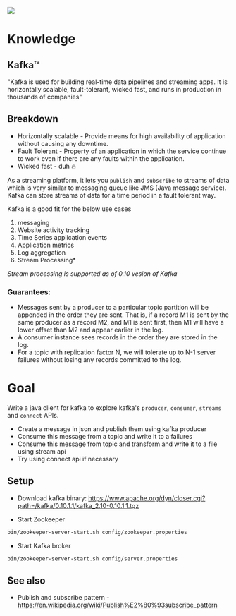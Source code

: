 ![](https://rawgit.com/appu3239/java-kafka/master/spring-kafka-demo/src/main/resources/readme_img.png)
# Knowledge
## Kafka™
"Kafka is used for building real-time data pipelines and streaming apps. It is horizontally scalable, fault-tolerant, wicked fast, and runs in production in thousands of companies"

## Breakdown
- Horizontally scalable - Provide means for high availability of application without causing any downtime.
- Fault Tolerant - Property of an application in which the service continue to work even if there are any faults within the application.
- Wicked fast - duh :fire:

As a streaming platform, it lets you `publish` and `subscribe` to streams of data which is very similar to messaging queue like JMS (Java message service). Kafka can store streams of data for a time period in a fault tolerant way.

Kafka is a good fit for the below use cases
 1. messaging
 2. Website activity tracking
 3. Time Series application events
 4. Application metrics
 5. Log aggregation
 6. Stream Processing*

*Stream processing is supported as of 0.10 vesion of Kafka*

### Guarantees:

- Messages sent by a producer to a particular topic partition will be appended in the order they are sent. That is, if a record M1 is sent by the same producer as a record M2, and M1 is sent first, then M1 will have a lower offset than M2 and appear earlier in the log.
- A consumer instance sees records in the order they are stored in the log.
- For a topic with replication factor N, we will tolerate up to N-1 server failures without losing any records committed to the log.

# Goal
Write a java client for kafka to explore kafka's `producer`, `consumer`, `streams` and `connect` APIs.

- Create a message in json and publish them using kafka producer
- Consume this message from a topic and write it to a failures
- Consume this message from topic and transform and write it to a file using stream api
- Try using connect api if necessary

## Setup
- Download kafka binary: https://www.apache.org/dyn/closer.cgi?path=/kafka/0.10.1.1/kafka_2.10-0.10.1.1.tgz

- Start Zookeeper
```bash
bin/zookeeper-server-start.sh config/zookeeper.properties
```
- Start Kafka broker
```bash
bin/zookeeper-server-start.sh config/server.properties
```
## See also
- Publish and subscribe pattern - https://en.wikipedia.org/wiki/Publish%E2%80%93subscribe_pattern
